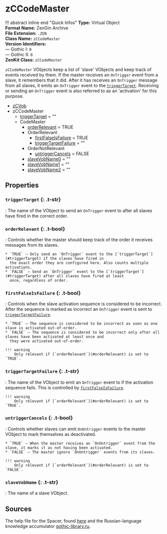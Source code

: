 # zCCodeMaster

!!! abstract inline end "Quick Infos"
    **Type:** Virtual Object<br/>
    **Format Name:** ZenGin Archive<br/>
    **File Extension:** `.ZEN`<br/>
    **Class Name:** `zCCodeMaster`<br/>
    **Version Identifiers:**<br />
    — Gothic I: `0`<br/>
    — Gothic II: `0`<br/>
    **ZenKit Class:** `zCCodeMaster`

`zCCodeMaster` VObjects keep a list of 'slave' VObjects and keep track of events received by them. If the master
receives an `OnTrigger` event from a slave, it remembers that it did. After it has receives an `OnTrigger` message
from all slaves, it emits an `OnTrigger` event to the [`triggerTarget`](#triggerTarget). Receiving or sending an
`OnTrigger` event is also referred to as an 'activation' for this purpose.

<ul class="sp-list">
    <li class="sp-type"><a href="../zCVob/">zCVob</a></li>
    <li class="sp-type">
        <span>zCCodeMaster</span>
        <ul class="sp-list">
            <li class="sp-string"><a href="#triggerTarget">triggerTarget</a> = ""</li>
            <li class="sp-folder">
                <span>CodeMaster</span>
                <ul class="sp-list">
                    <li class="sp-bool"><a href="#orderRelevant">orderRelevant</a> = TRUE</li>
                    <li class="sp-folder">
                        <span>OrderRelevant</span>
                        <ul class="sp-list">
                            <li class="sp-bool"><a href="#firstFalseIsFailure">firstFalseIsFailure</a> = TRUE</li>
                            <li class="sp-string"><a href="#triggerTargetFailure">triggerTargetFailure</a> = ""</li>
                        </ul>
                    </li>
                    <li class="sp-folder">
                        <span>OrderNotRelevant</span>
                        <ul class="sp-list">
                            <li class="sp-bool"><a href="#untriggerCancels">untriggerCancels</a> = FALSE</li>
                        </ul>
                    </li>
                    <li class="sp-string"><a href="#slaveVobName">slaveVobName0</a> = ""</li>
                    <li class="sp-string"><a href="#slaveVobName">slaveVobName1</a> = ""</li>
                    <li class="sp-string"><a href="#slaveVobName">slaveVobName2</a> = ""</li>
                </ul>
            </li>
        </ul>
    </li>
</ul>

## Properties

### `triggerTarget` {: .t-str}

:   The name of the VObject to send an `OnTrigger` event to after all slaves have fired in the correct order.

### `orderRelevant` {: .t-bool}

:   Controls whether the master should keep track of the order it receives messages from its slaves.
    
    * `TRUE` — Only send an `OnTrigger` event to the [`triggerTarget`](#triggerTarget) if the slaves have fired in
      the exact order they are configured here. Also counts multiple activations.
    * `FALSE` — Send an `OnTrigger` event to the [`triggerTarget`](#triggerTarget) after all slaves have fired at least
      once, regardless of order.

### `firstFalseIsFailure` {: .t-bool}

:   Controls when the slave activation sequence is considered to be incorrect. After the sequence is marked as
    incorrect an `OnTrigger` event is sent to [`triggerTargetFailure`](#triggerTargetFailure).
    
    * `TRUE` — The sequence is considered to be incorrect as soon as one slave is activated out-of-order.
    * `FALSE` — The sequence is considered to be incorrect only after all slaves have been activated at least once and
      they were activated out-of-order.

    !!! warning
        Only relevant if [`orderRelevant`](#orderRelevant) is set to `TRUE`.

### `triggerTargetFailure` {: .t-str}

:   The name of the VObject to emit an `OnTrigger` event to if the activation sequence fails. This is controlled by
    [`firstFalseIsFailure`](#firstFalseIsFailure).

    !!! warning
        Only relevant if [`orderRelevant`](#orderRelevant) is set to `TRUE`.

### `untriggerCancels` {: .t-bool}

:   Controls whether slaves can emit `OnUntrigger` events to the master VObject to mark themselves as deactivated.

    * `TRUE` — When the master receives an `OnUntrigger` event from the slave, it marks it as not having been activated.
    * `FALSE` — The master ignore `OnUntrigger` events from its slaves.
    
    !!! warning
        Only relevant if [`orderRelevant`](#orderRelevant) is set to `FALSE`.


### `slaveVobName` {: .t-str}

:   The name of a slave VObject.

## Sources

The help file for the Spacer, found [here](https://wiki.worldofgothic.de/doku.php?id=spacer:hilfedatei) and the
Russian-language knowledge accumulator [gothic-library.ru](http://www.gothic-library.ru/publ/zccodemaster/1-1-0-526).
